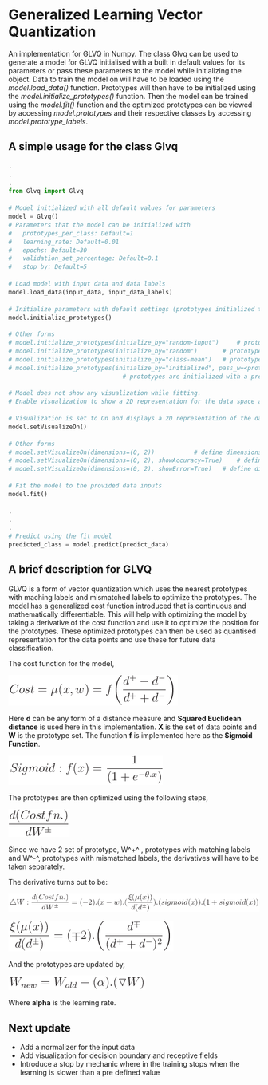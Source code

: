 # Generalized Learning Vector Quantization

An implementation for GLVQ in Numpy. The class Glvq can be used to generate a model for GLVQ initialised with a built in default values for its parameters or pass these parameters to the model while initializing the object. Data to train the model on will have to be loaded using the *model.load_data()* function. Prototypes will then have to be initialized using the *model.initialize_prototypes()* function. Then the model can be trained using the *model.fit()* function and the optimized prototypes can be viewed by accessing *model.prototypes* and their respective classes by accessing *model.prototype_labels*.

## A simple usage for the class Glvq

```python
.
.
.
from Glvq import Glvq

# Model initialized with all default values for parameters
model = Glvq()
# Parameters that the model can be initialized with
# 	prototypes_per_class: Default=1
# 	learning_rate: Default=0.01
# 	epochs: Default=30
# 	validation_set_percentage: Default=0.1
# 	stop_by: Default=5

# Load model with input data and data labels
model.load_data(input_data, input_data_labels)

# Initialize parameters with default settings (prototypes initialized to mean of each class)
model.initialize_prototypes()

# Other forms
# model.initialize_prototypes(initialize_by="random-input") 	# prototypes are initialized to a random input from the class
# model.initialize_prototypes(initialize_by="random")		# prototypes are initialized to a random data point in the data space
# model.initialize_prototypes(initialize_by="class-mean")	# prototypes are initialized to the class mean (set by default)
# model.initialize_prototypes(initialize_by="initialized", pass_w=<prototypes>, pass_w_labels=<prototype labels>)
								# prototypes are initialized with a pre decided set "prototypes" with labels "prototype_labels"

# Model does not show any visualization while fitting.
# Enable visualization to show a 2D representation for the data space and the trend for Accuracy and Error while fitting

# Visualization is set to On and displays a 2D representation of the data space. Default dimensions used are (0, 1)
model.setVisualizeOn()

# Other forms
# model.setVisualizeOn(dimensions=(0, 2))			# define dimensions to use to visualize data
# model.setVisualizeOn(dimensions=(0, 2), showAccuracy=True)	# define dimensions and activate the accuracy trend graph
# model.setVisualizeOn(dimensions=(0, 2), showError=True)	# define dimensions and activate the error trend graph

# Fit the model to the provided data inputs
model.fit()

.
.
.
# Predict using the fit model
predicted_class = model.predict(predict_data)

```



## A brief description for GLVQ

GLVQ is a form of vector quantization which uses the nearest prototypes with maching labels and mismatched labels to optimize the prototypes. The model has a generalized cost function introduced that is continuous and mathematically differentiable. This will help with optimizing the model by taking a derivative of the cost function and use it to optimize the position for the prototypes. These optimized prototypes can then be used as quantised representation for the data points and use these for future data classification.

The cost function for the model,

![Cost function GLVQ](Resources/costfn.png?raw=true)

Here **d** can be any form of a distance measure and **Squared Euclidean distance** is used here in this implementation. **X** is the set of data points and **W** is the prototype set. The function **f** is implemented here as the **Sigmoid Function**. 

![Sigmoid function](Resources/sigmoidfn.png?raw=true)

The prototypes are then optimized using the following steps,

![Derivative of the cost function](Resources/derivativecostfn.png?raw=true)

Since we have 2 set of prototype, W^+^ , prototypes with matching labels and W^-^, prototypes with mismatched labels, the derivatives will have to be taken separately.

The derivative turns out to be:

![Gradient of the cost function with respect to W](Resources/gradientprototypes.png?raw=true)

![Xi function](Resources/xi.png?raw=true)

And the prototypes are updated by,

![Update to prototypes](Resources/prototypeupdate.png?raw=true)

Where **alpha** is the learning rate.

## Next update
* Add a normalizer for the input data
* Add visualization for decision boundary and receptive fields
* Introduce a stop by mechanic where in the training stops when the learning is slower than a pre defined value